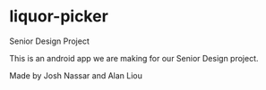 # liquor-picker
Senior Design Project

This is an android app we are making for our Senior Design project.

Made by Josh Nassar and Alan Liou

